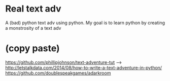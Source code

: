 # Real text adv
 A (bad) python text adv using python. My goal is to learn python by creating a monstrosity of a text adv
 
 
 
# (copy paste)
 https://github.com/phillipjohnson/text-adventure-tut
 --> http://letstalkdata.com/2014/08/how-to-write-a-text-adventure-in-python/
 https://github.com/doublespeakgames/adarkroom
 
 
